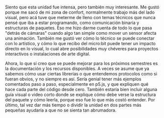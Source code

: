 Siento que esta unidad fue intensa, pero también muy interesante. Me gustó porque me sacó de mi zona de confort, normalmente trabajo más del lado visual, pero acá tuve que meterme de lleno con temas técnicos que nunca pensé que iba a estar programando, como comunicación binaria y estructuras de paquetes. Eso me hizo darme cuenta de todo lo que pasa "detrás de cámaras" cuando algo tan simple como mover un sensor afecta una animación. También me gustó ver cómo lo técnico se puede conectar con lo artístico, y cómo lo que recibo del micro:bit puede tener un impacto directo en lo visual, lo cual abre posibilidades muy chéveres para proyectos interactivos o instalaciones de arte digital.

Ahora, lo que sí creo que se puede mejorar para los próximos semestres es la documentación y los recursos disponibles. A veces se asume que ya sabemos cómo usar ciertas librerías o que entendemos protocolos como si fueran obvios, y no siempre es así. Sería genial tener más ejemplos comentados paso a paso, especialmente en p5.js, y que expliquen qué hace cada parte del código desde cero. También estaría bien incluir alguna guía visual o video corto donde se explique cómo debe verse la estructura del paquete y cómo leerla, porque eso fue lo que más costó entender. Por último, tal vez dar más tiempo o dividir la unidad en dos partes más pequeñas ayudaría a que no se sienta tan abrumadora.
